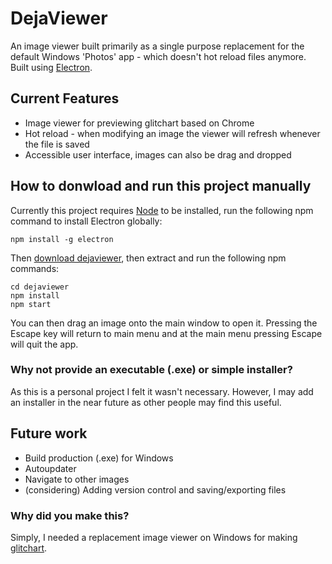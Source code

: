 # DejaViewer

An image viewer built primarily as a single purpose replacement for the default
Windows 'Photos' app - which doesn't hot reload files anymore. Built using
[Electron](https://electron.atom.io/).

## Current Features

- Image viewer for previewing glitchart based on Chrome
- Hot reload - when modifying an image the viewer will refresh whenever the file
  is saved
- Accessible user interface, images can also be drag and dropped

## How to donwload and run this project manually

Currently this project requires [Node](https://nodejs.org/en/download/) to be
installed, run the following npm command to install Electron globally:

```
npm install -g electron
```

Then
[download dejaviewer](https://github.com/jann3/dejaviewer/archive/master.zip),
then extract and run the following npm commands:

```
cd dejaviewer
npm install
npm start
```

You can then drag an image onto the main window to open it. Pressing the Escape
key will return to main menu and at the main menu pressing Escape will quit the
app.

### Why not provide an executable (.exe) or simple installer?

As this is a personal project I felt it wasn't necessary. However, I may add an
installer in the near future as other people may find this useful.

## Future work

- Build production (.exe) for Windows
- Autoupdater
- Navigate to other images
- (considering) Adding version control and saving/exporting files

### Why did you make this?

Simply, I needed a replacement image viewer on Windows for making
[glitchart](https://en.wikipedia.org/wiki/Glitch_art).
